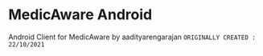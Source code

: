 
# MedicAware Android
Android Client for MedicAware
by aadityarengarajan
```ORIGINALLY CREATED : 22/10/2021```